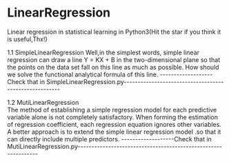 # LinearRegression
Linear regression in statistical learning in Python3(Hit the star if you think it is useful,Thx!)

1.1 SimpleLinearRegression 
    Well,in the simplest words, simple linear regression can draw a line Y = KX + B in the two-dimensional plane so that the points on the data set fall on this line as much  as possible. How should we solve the functional analytical formula of this line.
-------------------Check that in SimpleLinearRegression.py-------------------------------------------------------
    
1.2 MutiLinearRegression  
  The method of establishing a simple regression model for each predictive variable alone is not completely satisfactory. When forming the estimation of regression coefficient, each regression equation ignores other variables. A better approach is to extend the simple linear regression model .so that it can directly include multiple predictors.
-------------------Check that in MutiLinearRegression.py---------------------------------------------------------------
